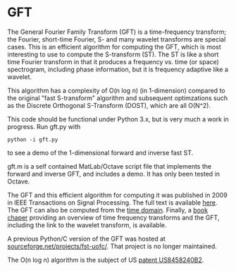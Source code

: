# GFT
The General Fourier Family Transform (GFT) is a time-frequency transform; the Fourier, short-time Fourier, S- and many wavelet transforms are special cases. This is an efficient algorithm for computing the GFT, which is most interesting to use to compute the S-transform (ST). The ST is like a short time Fourier transform in that it produces a frequency vs. time (or space) spectrogram, including phase information, but it is frequency adaptive like a wavelet.

This algorithm has a complexity of O(n log n) (in 1-dimension) compared to the original "fast S-transform" algorithm and subsequent optimzations such as the Discrete Orthogonal S-Transform (DOST), which are all O(N^2).

This code should be functional under Python 3.x, but is very much a work in progress. Run gft.py with 

	python -i gft.py

to see a demo of the 1-dimensional forward and inverse fast ST.

gft.m is a self contained MatLab/Octave script file that implements the forward and inverse GFT, and includes a demo. It has only been tested in Octave.

The GFT and this efficient algorithm for computing it was published in 2009 in IEEE Transactions on Signal Processing. The full text is available [here](https://ieeexplore.ieee.org/stamp/stamp.jsp?arnumber=5184926&casa_token=-wdb__eqE3EAAAAA:XheUu232GAVUPrMsvwAdFBZH_2wyUkcpV9aPtt4G10Ay-CaH3D-Hk07XVW7xttm4XjsRFRcK_w). The GFT can also be computed from the [time domain](https://ieeexplore.ieee.org/stamp/stamp.jsp?arnumber=4649729&casa_token=1K0y20cH5_cAAAAA:vT9IxeMjzAPF1-rgM_28gYaRTgKgniPoioVUvZd3zr02TF5kwAQtrsY4S5-8W0j25H5CsBgy&tag=1). Finally, a [book chaper](https://www.intechopen.com/books/recent-advances-in-biomedical-engineering/developments-in-time-frequency-analysis-of-biomedical-signals-and-images-using-a-generalized-fourier) providing an overview of time frequency transforms and the GFT, including the link to the wavelet transform, is available.

A previous Python/C version of the GFT was hosted at [sourceforge.net/projects/fst-uofc/](https://sourceforge.net/projects/fst-uofc/). That project is no longer maintained.

The O(n log n) algorithm is the subject of US [patent US8458240B2](https://patents.google.com/patent/US8458240B2/en).
